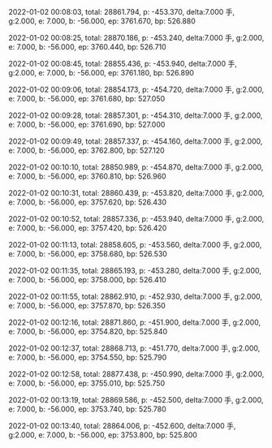 2022-01-02 00:08:03, total: 28861.794, p: -453.370, delta:7.000 手, g:2.000, e: 7.000, b: -56.000, ep: 3761.670, bp: 526.880

2022-01-02 00:08:25, total: 28870.186, p: -453.240, delta:7.000 手, g:2.000, e: 7.000, b: -56.000, ep: 3760.440, bp: 526.710

2022-01-02 00:08:45, total: 28855.436, p: -453.940, delta:7.000 手, g:2.000, e: 7.000, b: -56.000, ep: 3761.180, bp: 526.890

2022-01-02 00:09:06, total: 28854.173, p: -454.720, delta:7.000 手, g:2.000, e: 7.000, b: -56.000, ep: 3761.680, bp: 527.050

2022-01-02 00:09:28, total: 28857.301, p: -454.310, delta:7.000 手, g:2.000, e: 7.000, b: -56.000, ep: 3761.690, bp: 527.000

2022-01-02 00:09:49, total: 28857.337, p: -454.160, delta:7.000 手, g:2.000, e: 7.000, b: -56.000, ep: 3762.800, bp: 527.120

2022-01-02 00:10:10, total: 28850.989, p: -454.870, delta:7.000 手, g:2.000, e: 7.000, b: -56.000, ep: 3760.810, bp: 526.960

2022-01-02 00:10:31, total: 28860.439, p: -453.820, delta:7.000 手, g:2.000, e: 7.000, b: -56.000, ep: 3757.620, bp: 526.430

2022-01-02 00:10:52, total: 28857.336, p: -453.940, delta:7.000 手, g:2.000, e: 7.000, b: -56.000, ep: 3757.420, bp: 526.420

2022-01-02 00:11:13, total: 28858.605, p: -453.560, delta:7.000 手, g:2.000, e: 7.000, b: -56.000, ep: 3758.680, bp: 526.530

2022-01-02 00:11:35, total: 28865.193, p: -453.280, delta:7.000 手, g:2.000, e: 7.000, b: -56.000, ep: 3758.000, bp: 526.410

2022-01-02 00:11:55, total: 28862.910, p: -452.930, delta:7.000 手, g:2.000, e: 7.000, b: -56.000, ep: 3757.870, bp: 526.350

2022-01-02 00:12:16, total: 28871.860, p: -451.900, delta:7.000 手, g:2.000, e: 7.000, b: -56.000, ep: 3754.820, bp: 525.840

2022-01-02 00:12:37, total: 28868.713, p: -451.770, delta:7.000 手, g:2.000, e: 7.000, b: -56.000, ep: 3754.550, bp: 525.790

2022-01-02 00:12:58, total: 28877.438, p: -450.990, delta:7.000 手, g:2.000, e: 7.000, b: -56.000, ep: 3755.010, bp: 525.750

2022-01-02 00:13:19, total: 28869.586, p: -452.500, delta:7.000 手, g:2.000, e: 7.000, b: -56.000, ep: 3753.740, bp: 525.780

2022-01-02 00:13:40, total: 28864.006, p: -452.600, delta:7.000 手, g:2.000, e: 7.000, b: -56.000, ep: 3753.800, bp: 525.800